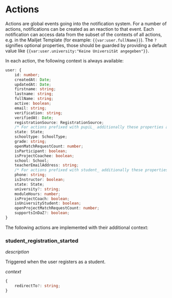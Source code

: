 # Actions  

Actions are global events going into the notification system. For a number of actions, notifications can be created as an reaction to that event. Each notification can access data from the subset of the contexts of all actions, e.g. in the Mailjet Template (for example: `{{var:user.fullName}}`). The `?` signifies optional properties, those should be guarded by providing a default value like `{{var:user.university:"Keine Universität angegeben"}}`. 

 In each action, the following context is always available:

```ts
user: {
    id: number;
    createdAt: Date;
    updatedAt: Date;
    firstname: string;
    lastname: string;
    fullName: string;
    active: boolean;
    email: string;
    verification: string;
    verifiedAt: Date;
    registrationSource: RegistrationSource;
    /* For actions prefixed with pupiL_ additionally these properties are set: */
    state: State;
    schooltype: SchoolType;
    grade: string;
    openMatchRequestCount: number;
    isParticipant: boolean;
    isProjectCoachee: boolean;
    school: School;
    teacherEmailAddress: string;
    /* For actions prefixed with student_ additionally these properties are set: */
    phone: string;
    isInstructor: boolean;
    state: State;
    university?: string;
    moduleHours: number;
    isProjectCoach: boolean;
    isUniversityStudent: boolean;
    openProjectMatchRequestCount: number;
    supportsInDaZ?: boolean;
}
```


The following actions are implemented with their additional context:

### student_registration_started

*description* 

Triggered when the user registers as a student.

*context*

```ts
{
    redirectTo?: string;
}
```
